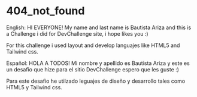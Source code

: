 # 404_not_found
English:
HI EVERYONE!
My name and last name is Bautista Ariza and this is a Challenge i did for DevChallenge site, i hope likes you :)

For this challenge i used layout and develop languajes like HTML5 and Tailwind css.



Español:
HOLA A TODOS!
Mi nombre y apellido es Bautista Ariza y este es un desafio que hize para el sitio DevChallenge espero que les guste :)

Para este desafio he utilzado leguajes de diseño y desarrollo tales como HTML5 y Tailwind css.
